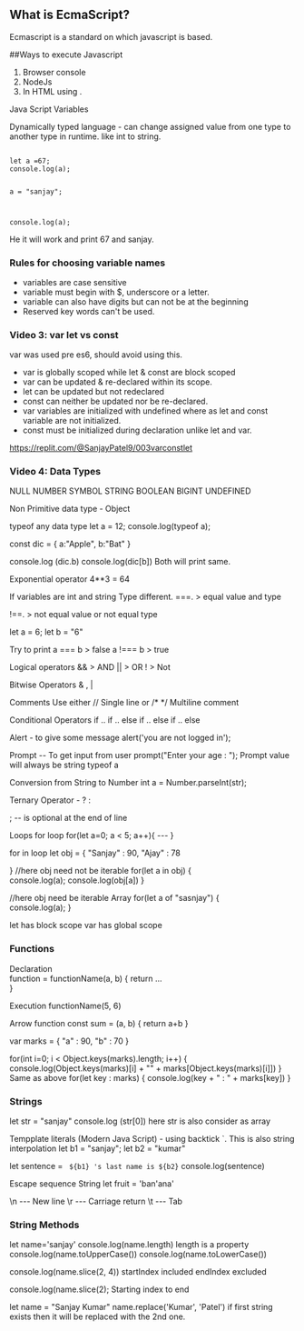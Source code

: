 ## What is EcmaScript?

Ecmascript is a standard on which javascript is based.

##Ways to execute Javascript
1. Browser console
2. NodeJs
3. In HTML using <javascript>.


Java Script Variables

Dynamically typed language - can change assigned value from one type to another type in runtime. like int to string.

<code>
let a =67;
console.log(a);

a = "sanjay";

console.log(a);
</code>

He it will work and print 67 and sanjay.

### Rules for choosing variable names
- variables are case sensitive
- variable must begin with $, underscore or a letter.
- variable can also have digits but can not be at the beginning
- Reserved key words can't be used.

### Video 3: var let vs const

var was used pre es6, should avoid using this.
- var is globally scoped while let & const are block scoped
- var can be updated & re-declared within its scope.
- let can be updated but not redeclared
- const can neither be updated nor be re-declared.
- var variables are initialized with undefined where as let and const variable are not initialized.
- const must be initialized during declaration unlike let and var.

https://replit.com/@SanjayPatel9/003varconstlet


### Video 4: Data Types
  NULL
  NUMBER
  SYMBOL
  STRING
  BOOLEAN
  BIGINT
  UNDEFINED
  
  Non Primitive data type - Object
  
  typeof any data type
  let a = 12;
  console.log(typeof a);
  
  const dic = {
  a:"Apple",
  b:"Bat"
  }
  
  console.log (dic.b)
  console.log(dic[b])
  Both will print same.
  
  
Exponential operator 
4**3 = 64

  
  If variables are int and string Type different.
===.   > equal value and type
  
!==.  > not equal value or not equal type
  
  let a = 6;
  let b = "6"
  
  Try to print 
  a === b >  false
  a !=== b > true
  
  
  Logical operators
  &&  > AND
  ||   > OR
  !    > Not 
  
  Bitwise Operators
  & , |
  
  Comments
  Use either // Single line 
  or /*   */   Multiline comment
  
  
  Conditional Operators
  if ..
  if .. else
  if .. else if .. else
  
  
Alert - to give some message
  alert('you are not logged in');
  
Prompt -- To get input from user
  prompt("Enter your age : ");
 Prompt value will always be string
  typeof a
  
  
  Conversion from String to Number 
  int a = Number.parseInt(str);
  
  
  Ternary Operator - ? :
  
  ;   -- is optional at the end of line
  
  Loops
  for loop
  for(let a=0; a < 5; a++){
                     ---
  }
                     
 for in loop
   let obj = {
   "Sanjay" : 90,
   "Ajay" : 78

   }
  //here obj need not be iterable
  for(let a in obj) {                 
    console.log(a);
     console.log(obj[a])
  }
                   
//here obj need be iterable Array
  for(let a of "sasnjay") {                 
    console.log(a);
 }
 
                     
 let has block scope
 var has global scope
                     
### Functions
 Declaration                    
function = functionName(a, b) {
   return ...                  
}
  
Execution
functionName(5, 6)
                     
Arrow function
const sum = (a, b) {
return a+b
}
                     
var marks = {
   "a" : 90,
   "b" : 70
}
                     
for(int i=0; i < Object.keys(marks).length; i++) {
  console.log(Object.keys(marks)[i] + "" + marks[Object.keys(marks)[i]])
}
Same as above 
for(let key : marks) {
  console.log(key + " : " + marks[key])
}
  
  
  ### Strings
  
  let str = "sanjay"
  console.log (str[0])
  here str is also consider as array
  
  Tempplate literals (Modern Java Script) - using backtick `. This is also string interpolation
  let b1 = "sanjay";
  let b2 = "kumar"
  
  let sentence = ` ${b1} 's last name is ${b2}`
  console.log(sentence)
  
  
  Escape sequence String
  let fruit = 'ban\'ana'
  
  \n --- New line
  \r --- Carriage return
  \t --- Tab
  
  ### String Methods
  
  let name='sanjay'
  console.log(name.length)
  length is a property
  console.log(name.toUpperCase())
  console.log(name.toLowerCase())
  
  console.log(name.slice(2, 4))
  startIndex included
  endIndex excluded
  
  console.log(name.slice(2);
  Starting index to end

  let name = "Sanjay Kumar"
  name.replace('Kumar', 'Patel')
  if first string exists then it will be replaced with the 2nd one.
  
  
                     
